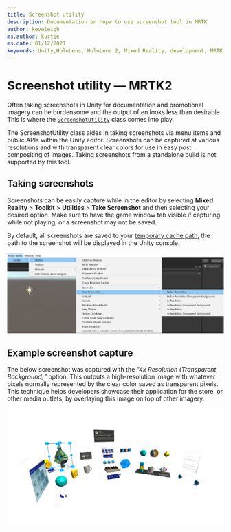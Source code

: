 ```yaml
---
title: Screenshot utility
description: Documentation on hopw to use screenshot tool in MRTK
author: keveleigh
ms.author: kurtie
ms.date: 01/12/2021
keywords: Unity,HoloLens, HoloLens 2, Mixed Reality, development, MRTK,
---
```


# Screenshot utility &#8212; MRTK2

Often taking screenshots in Unity for documentation and promotional imagery can be burdensome and the output often looks less than desirable. This is where the [`ScreenshotUtility`](xref:Microsoft.MixedReality.Toolkit.Utilities.Editor.ScreenshotUtility?view=mixed-reality-toolkit-unity-2019-dotnet-2.8.0&preserve-view=true) class comes into play.

The ScreenshotUtility class aides in taking screenshots via menu items and public APIs within the Unity editor. Screenshots can be captured at various resolutions and with transparent clear colors for use in easy post compositing of images. Taking screenshots from a standalone build is not supported by this tool.

## Taking screenshots

Screenshots can be easily capture while in the editor by selecting **Mixed Reality** > **Toolkit** > **Utilities** > **Take Screenshot** and then selecting your desired option. Make sure to have the game window tab visible if capturing while not playing, or a screenshot may not be saved.

By default, all screenshots are saved to your [temporary cache path](https://docs.unity3d.com/ScriptReference/Application-temporaryCachePath.html), the path to the screenshot will be displayed in the Unity console.

![Screenshot utility menu item](../images/screenshot-utility/MRTK_ScreenshotUtility_Menu_Item.png)

## Example screenshot capture

The below screenshot was captured with the *"4x Resolution (Transparent Background)"* option. This outputs a high-resolution image with whatever pixels normally represented by the clear color saved as transparent pixels. This technique helps developers showcase their application for the store, or other media outlets, by overlaying this image on top of other imagery.

![Screenshot utility capture example](../images/screenshot-utility/MRTK_ScreenshotUtility_Example_Capture.png)
